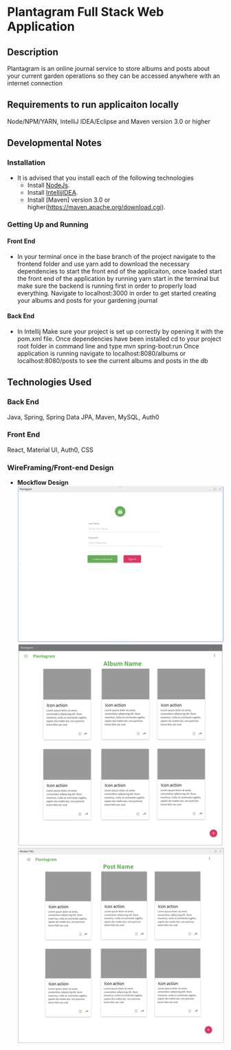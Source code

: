 # Plantagram Full Stack Web Application 

## Description
Plantagram is an online journal service to store albums and posts about your current garden operations so they can be accessed anywhere with an internet connection

## Requirements to run applicaiton locally
Node/NPM/YARN, IntelliJ IDEA/Eclipse and Maven version 3.0 or higher

## Developmental Notes

### Installation
* It is advised that you install each of the following technologies
  * Install [NodeJs](https://nodejs.org/en/).
  * Install [IntellijIDEA](https://www.jetbrains.com/idea/).
  * Install [Maven] version 3.0 or higher(https://maven.apache.org/download.cgi).

### Getting Up and Running

#### Front End
* In your terminal once in the base branch of the project navigate to the frontend folder and use yarn add to download the necessary dependencies to start the front end of the applicaiton, once loaded start the front end of the application by running yarn start in the terminal but make sure the backend is running first in order to properly load everything. Navigate to localhost:3000 in order to get started creating your albums and posts for your gardening journal 

#### Back End
* In Intellij Make sure your project is set up correctly by opening it with the pom.xml file. Once dependencies have been installed cd to your project root folder in command line and type mvn spring-boot:run 
Once application is running navigate to localhost:8080/albums or localhost:8080/posts to see the current albums and posts in the db 

## Technologies Used 

### Back End
Java, Spring, Spring Data JPA, Maven, MySQL, Auth0

### Front End
React, Material UI, Auth0, CSS

### WireFraming/Front-end Design
* **Mockflow Design** 
![login](login.png)
![Album Page Layout](Album_Page.png)
![Post Page Layout](Post_Page.png)


